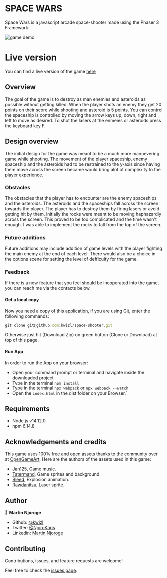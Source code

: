 # SPACE WARS

Space Wars is a javascript arcade space-shooter made using the Phaser 3 Framework.

![game demo]()

# Live version
You can find a live version of the game [here]()

## Overview
The goal of the game is to destroy as man enemies and asteroids as possible without getting killed. When the player shots an enemy they get 20 points on their score while shooting and asteroid is 5 points. You can control the spaceship is controlled by moving the arrow keys up, down, right and left to move as desired. To shot the lasers at the enmeies or asteroids press the keyboard key F.

## Design overview

The initial design for the game was meant to be a much more manuevering game while shooting. The movement of the player spaceship, enemy spaceship and the asteroids had to be restrained to the y-axis since having them move across the screen became would bring alot of complexity to the player experience.

### Obstacles
The obstacles that the player has to encounter are the enemy spaceships and the asteroids. The asteroids and the spaceships fall across the screen towards the player. The player has to destroy them by firing lasers or avoid getting hit by them. Initially the rocks were meant to be moving haphazardly across the screen. This proved to be too complicated and the time wasn't enough. I was able to implement the rocks to fall from the top of the screen.

### Future additions
Future additions may include addition of game levels with the player fighting the main enemy at the end of each level. There would also be a choice in the options scene for setting the level of defficulty for the game.

### Feedback
If there is a new feature that you feel should be incoperated into the game, you can reach me via the contacts below.

#### Get a local copy
Now you need a copy of this application, if you are using Git, enter the following commands:
```js
git clone git@github.com:kwizl/space-shooter.git
```
Otherwise just hit (Download Zip) on green button (Clone or Download) at top of this page.

#### Run App

In order to run the App on your browser:
- Open your command prompt or terminal and navigate inside the downloaded project
- Type in the terminal `npm install`
- Type in the terminal `npx webpack` or `npx webpack --watch`
- Open the `index.html` in the dist folder on your Browser.`

## Requirements
- Node.js v14.12.0
- npm 6.14.8

## Acknowledgements and credits
This game uses 100% free and open assets thanks to the community over at [OpenGameArt](https://opengameart.org/). Here are the authors of the assets used in this game:

- [Jan125](https://opengameart.org/users/jan125), Game music.
- [Tatermand](https://opengameart.org/users/tatermand), Game sprites and background
- [Bleed](https://opengameart.org/users/bleed), Explosion animation.
- [Rawdanitsu](https://opengameart.org/users/rawdanitsu), Laser sprite.

## Author

👤 **Martin Njoroge**

- Github: [@kwizl](https://github.com/kwizl)
- Twitter: [@NjoroKaris](https://twitter.com/NjoroKaris)
- Linkedin: [Martin Njoroge](https://www.linkedin.com/in/martin-kariuki-njoroge/)

## Contributing

Contributions, issues, and feature requests are welcome!

Feel free to check the [issues page](issues/).
